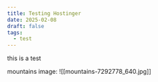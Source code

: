 ```yaml
---
title: Testing Hostinger
date: 2025-02-08
draft: false
tags:
  - test
---
```


this is a test 


mountains image:
![[mountains-7292778_640.jpg]]